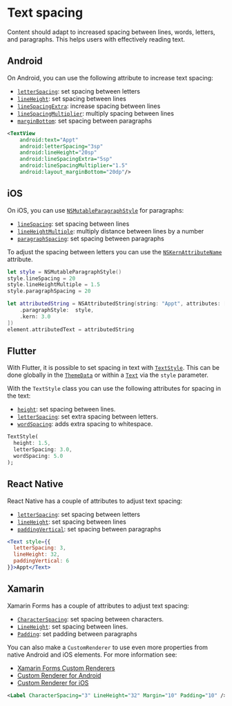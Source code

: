 # Text spacing

Content should adapt to increased spacing between lines, words, letters, and paragraphs. This helps users with effectively reading text.

## Android

On Android, you can use the following attribute to increase text spacing:

- [`letterSpacing`](https://developer.android.com/reference/android/widget/TextView#attr_android:letterSpacing): set spacing between letters
- [`lineHeight`](https://developer.android.com/reference/android/widget/TextView#attr_android:lineHeight): set spacing between lines
- [`lineSpacingExtra`](https://developer.android.com/reference/android/widget/TextView#attr_android:lineSpacingExtra): increase spacing between lines
- [`lineSpacingMultiplier`](https://developer.android.com/reference/android/widget/TextView#attr_android:lineSpacingMultiplier): multiply spacing between lines
- [`marginBottom`](https://developer.android.com/reference/android/view/ViewGroup.MarginLayoutParams#attr_android:layout_marginBottom): set spacing between paragraphs

```xml
<TextView
    android:text="Appt"
    android:letterSpacing="3sp"
    android:lineHeight="20sp"
    android:lineSpacingExtra="5sp"
    android:lineSpacingMultiplier="1.5"
    android:layout_marginBottom="20dp"/>
```

## iOS

On iOS, you can use [`NSMutableParagraphStyle`](https://developer.apple.com/documentation/uikit/nsmutableparagraphstyle) for paragraphs:

- [`lineSpacing`](https://developer.apple.com/documentation/uikit/nsmutableparagraphstyle/1528742-linespacing): set spacing between lines
- [`lineHeightMultiple`](https://developer.apple.com/documentation/uikit/nsmutableparagraphstyle/1524596-lineheightmultiple): multiply distance between lines by a number
- [`paragraphSpacing`](https://developer.apple.com/documentation/uikit/nsmutableparagraphstyle/1532528-paragraphspacing): set spacing between paragraphs

To adjust the spacing between letters you can use the [`NSKernAttributeName`](https://developer.apple.com/documentation/uikit/nskernattributename) attribute.

```swift
let style = NSMutableParagraphStyle()
style.lineSpacing = 20
style.lineHeightMultiple = 1.5
style.paragraphSpacing = 20

let attributedString = NSAttributedString(string: "Appt", attributes: [
    .paragraphStyle:  style,
    .kern: 3.0
])
element.attributedText = attributedString
```

## Flutter

With Flutter, it is possible to set spacing in text with [`TextStyle`](https://api.flutter.dev/flutter/painting/TextStyle-class.html). This can be done globally in the [`ThemeData`](https://api.flutter.dev/flutter/material/ThemeData-class.html) or within a [`Text`](https://api.flutter.dev/flutter/widgets/Text-class.html) via the `style` parameter.

With the `TextStyle` class you can use the following attributes for spacing in the text:

- [`height`](https://api.flutter.dev/flutter/painting/TextStyle/height.html): set spacing between lines.
- [`letterSpacing`](https://api.flutter.dev/flutter/painting/TextStyle/letterSpacing.html): set extra spacing between letters.
- [`wordSpacing`](https://api.flutter.dev/flutter/painting/TextStyle/wordSpacing.html): adds extra spacing to whitespace.

```dart
TextStyle(
  height: 1.5,
  letterSpacing: 3.0,
  wordSpacing: 5.0
);
```

## React Native

React Native has a couple of attributes to adjust text spacing:

- [`letterSpacing`](https://reactnative.dev/docs/text-style-props#letterspacing): set spacing between letters
- [`lineHeight`](https://reactnative.dev/docs/text-style-props#lineheight): set spacing between lines
- [`paddingVertical`](https://reactnative.dev/docs/layout-props#paddingvertical): set spacing between paragraphs

```jsx
<Text style={{
  letterSpacing: 3,
  lineHeight: 32,
  paddingVertical: 6
}}>Appt</Text>
```

## Xamarin

Xamarin Forms has a couple of attributes to adjust text spacing:

- [`CharacterSpacing`](https://learn.microsoft.com/en-us/dotnet/api/xamarin.forms.label.characterspacing?view=xamarin-forms): set spacing between characters.
- [`LineHeight`](https://learn.microsoft.com/en-us/dotnet/api/xamarin.forms.label.lineheight?view=xamarin-forms): set spacing between lines.
- [`Padding`](https://learn.microsoft.com/en-us/dotnet/api/xamarin.forms.label.padding?view=xamarin-forms): set padding between paragraphs

You can also make a `CustomRenderer` to use even more properties from native Android and iOS elements. For more information see:

- [Xamarin Forms Custom Renderers](https://docs.microsoft.com/en-us/xamarin/xamarin-forms/app-fundamentals/custom-renderer/)
- [Custom Renderer for Android](https://docs.microsoft.com/en-us/xamarin/xamarin-forms/app-fundamentals/custom-renderer/entry#creating-the-custom-renderer-on-android)
- [Custom Renderer for iOS](https://docs.microsoft.com/en-us/xamarin/xamarin-forms/app-fundamentals/custom-renderer/entry#creating-the-custom-renderer-on-ios)

```xml
<Label CharacterSpacing="3" LineHeight="32" Margin="10" Padding="10" />
```
